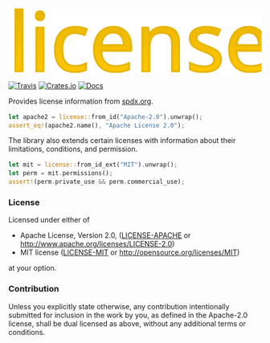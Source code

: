![license](https://raw.githubusercontent.com/evenorog/license/master/license.svg?sanitize=true)

[![Travis](https://travis-ci.com/evenorog/license.svg?branch=master)](https://travis-ci.com/evenorog/license)
[![Crates.io](https://img.shields.io/crates/v/license.svg)](https://crates.io/crates/license)
[![Docs](https://docs.rs/license/badge.svg)](https://docs.rs/license)

Provides license information from [spdx.org](https://spdx.org).

```rust
let apache2 = license::from_id("Apache-2.0").unwrap();
assert_eq!(apache2.name(), "Apache License 2.0");
```

The library also extends certain licenses with information about their limitations, conditions, and permission.

```rust
let mit = license::from_id_ext("MIT").unwrap();
let perm = mit.permissions();
assert!(perm.private_use && perm.commercial_use);
```

### License

Licensed under either of

 * Apache License, Version 2.0, ([LICENSE-APACHE](LICENSE-APACHE) or http://www.apache.org/licenses/LICENSE-2.0)
 * MIT license ([LICENSE-MIT](LICENSE-MIT) or http://opensource.org/licenses/MIT)

at your option.

### Contribution

Unless you explicitly state otherwise, any contribution intentionally submitted
for inclusion in the work by you, as defined in the Apache-2.0 license, shall be dual licensed as above, without any
additional terms or conditions.
